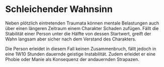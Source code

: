 # Schleichender Wahnsinn

Neben plötzlich eintretenden Traumata können mentale Belastungen auch über einen längeren Zeitraum einem Charakter Schaden zufügen. Fällt die Stabilität einer Person unter die Hälfte von dessen Startwert, greift der Wahn langsam aber sicher nach dem Verstand des Charakters.

Die Person erleidet in diesem Fall keinen Zusammenbruch, fällt jedoch in eine 1W10 Stunden dauernde geistige Instabilität. Zudem erleidet er eine Phobie oder Manie als Konsequenz der andauernden Strapazen.

